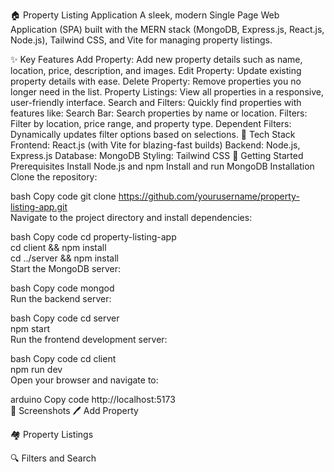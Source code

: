 🏠 Property Listing Application
A sleek, modern Single Page Web Application (SPA) built with the MERN stack (MongoDB, Express.js, React.js, Node.js), Tailwind CSS, and Vite for managing property listings.

✨ Key Features
Add Property: Add new property details such as name, location, price, description, and images.
Edit Property: Update existing property details with ease.
Delete Property: Remove properties you no longer need in the list.
Property Listings: View all properties in a responsive, user-friendly interface.
Search and Filters: Quickly find properties with features like:
Search Bar: Search properties by name or location.
Filters: Filter by location, price range, and property type.
Dependent Filters: Dynamically updates filter options based on selections.
🌟 Tech Stack
Frontend: React.js (with Vite for blazing-fast builds)
Backend: Node.js, Express.js
Database: MongoDB
Styling: Tailwind CSS
🚀 Getting Started
Prerequisites
Install Node.js and npm
Install and run MongoDB
Installation
Clone the repository:

bash
Copy code
git clone https://github.com/yourusername/property-listing-app.git  
Navigate to the project directory and install dependencies:

bash
Copy code
cd property-listing-app  
cd client && npm install  
cd ../server && npm install  
Start the MongoDB server:

bash
Copy code
mongod  
Run the backend server:

bash
Copy code
cd server  
npm start  
Run the frontend development server:

bash
Copy code
cd client  
npm run dev  
Open your browser and navigate to:

arduino
Copy code
http://localhost:5173  
📸 Screenshots
🖊️ Add Property

🏘️ Property Listings

🔍 Filters and Search
